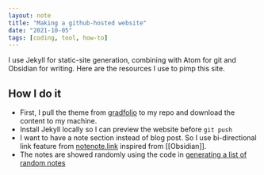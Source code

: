 ```yaml
---
layout: note
title: "Making a github-hosted website"
date: "2021-10-05"
tags: [coding, tool, how-to]
---
```


I use Jekyll for static-site generation, combining with Atom for git and Obsidian for writing. Here are the resources I use to pimp this site.

## How I do it
- First, I pull the theme from [gradfolio](https://github.com/jitinnair1/gradfolio/) to my repo and download the content to my machine.
- Install Jekyll locally so I can preview the website before `git push`
- I want to have a note section instead of blog post. So I use bi-directional link feature from [notenote.link](https://github.com/Maxence-L/notenote.link) inspired from [[Obsidian]].
- The notes are showed randomly using the code in [generating a list of random notes](https://thornelabs.net/posts/a-better-way-to-display-random-jekyll-posts-on-page-load-or-refresh-using-jquery-and-json.html)
